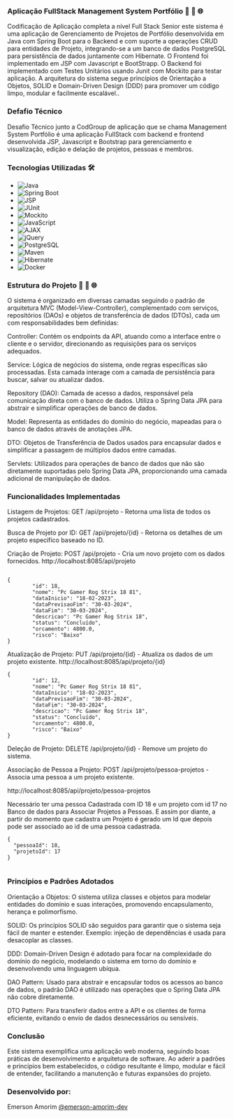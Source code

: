 ### Aplicação FullStack Management System Portfólio 🚀 🔄 🌐

Codificação de Aplicação completa a nível Full Stack Senior este sistema é uma aplicação de Gerenciamento de Projetos de Portfólio desenvolvida em Java com Spring Boot para o Backend e com suporte a operações CRUD para entidades de Projeto, integrando-se a um banco de dados PostgreSQL para persistência de dados juntamente com Hibernate. O Frontend foi implementado em JSP com Javascript e BootStrapp. O Backend foi implementado com Testes Unitários usando Junit com Mockito para testar aplicação. A arquitetura do sistema segue princípios de Orientação a Objetos, SOLID e Domain-Driven Design (DDD) para promover um código limpo, modular e facilmente escalável..


### Defafio Técnico

Desafio Técnico junto a CodGroup de aplicação  que se chama Management System Portfólio é uma aplicação FullStack com backend e frontend desenvolvida JSP, Javascript e Bootstrap para gerenciamento e visualização, edição e delação de projetos, pessoas e membros.

### Tecnologias Utilizadas 🛠️

- ![Java](https://img.shields.io/badge/-Java-007396?style=for-the-badge&logo=java&logoColor=white)
- ![Spring Boot](https://img.shields.io/badge/-Spring%20Boot-6DB33F?style=for-the-badge&logo=spring-boot&logoColor=white)
- ![JSP](https://img.shields.io/badge/-JSP-007ACC?style=for-the-badge&logo=java&logoColor=white)
- ![JUnit](https://img.shields.io/badge/-JUnit-25A162?style=for-the-badge&logo=junit5&logoColor=white)
- ![Mockito](https://img.shields.io/badge/-Mockito-239120?style=for-the-badge&logo=mockito&logoColor=white)
- ![JavaScript](https://img.shields.io/badge/-JavaScript-F7DF1E?style=for-the-badge&logo=javascript&logoColor=black)
- ![AJAX](https://img.shields.io/badge/-AJAX-007ACC?style=for-the-badge&logo=ajax&logoColor=white)
- ![jQuery](https://img.shields.io/badge/-jQuery-0769AD?style=for-the-badge&logo=jquery&logoColor=white)
- ![PostgreSQL](https://img.shields.io/badge/-PostgreSQL-4169E1?style=for-the-badge&logo=postgresql&logoColor=white)
- ![Maven](https://img.shields.io/badge/-Maven-C71A36?style=for-the-badge&logo=apache-maven&logoColor=white)
- ![Hibernate](https://img.shields.io/badge/-Hibernate-59666C?style=for-the-badge&logo=hibernate&logoColor=white)
- ![Docker](https://img.shields.io/badge/-Docker-2496ED?style=for-the-badge&logo=docker&logoColor=white)


### Estrutura do Projeto 🚀 🔄 🌐

O sistema é organizado em diversas camadas seguindo o padrão de arquitetura MVC (Model-View-Controller), complementado com serviços, repositórios (DAOs) e objetos de transferência de dados (DTOs), cada um com responsabilidades bem definidas:

Controller: Contém os endpoints da API, atuando como a interface entre o cliente e o servidor, direcionando as requisições para os serviços adequados.

Service: Lógica de negócios do sistema, onde regras específicas são processadas. Esta camada interage com a camada de persistência para buscar, salvar ou atualizar dados.

Repository (DAO): Camada de acesso a dados, responsável pela comunicação direta com o banco de dados. Utiliza o Spring Data JPA para abstrair e simplificar operações de banco de dados.

Model: Representa as entidades do domínio do negócio, mapeadas para o banco de dados através de anotações JPA.

DTO: Objetos de Transferência de Dados usados para encapsular dados e simplificar a passagem de múltiplos dados entre camadas.

Servlets: Utilizados para operações de banco de dados que não são diretamente suportadas pelo Spring Data JPA, proporcionando uma camada adicional de manipulação de dados.

### Funcionalidades Implementadas
Listagem de Projetos: GET /api/projeto - Retorna uma lista de todos os projetos cadastrados.

Busca de Projeto por ID: GET /api/projeto/{id} - Retorna os detalhes de um projeto específico baseado no ID.

Criação de Projeto: POST /api/projeto - Cria um novo projeto com os dados fornecidos.
http://localhost:8085/api/projeto
```

{
        "id": 18,
        "nome": "Pc Gamer Rog Strix 18 81",
        "dataInicio": "18-02-2023",
        "dataPrevisaoFim": "30-03-2024",
        "dataFim": "30-03-2024",
        "descricao": "Pc Gamer Rog Strix 18",
        "status": "Concluído",
        "orcamento": 4800.0,
        "risco": "Baixo"
}
```

Atualização de Projeto: PUT /api/projeto/{id} - Atualiza os dados de um projeto existente.
http://localhost:8085/api/projeto/{id}
```
{
        "id": 12,
        "nome": "Pc Gamer Rog Strix 18 81",
        "dataInicio": "18-02-2023",
        "dataPrevisaoFim": "30-03-2024",
        "dataFim": "30-03-2024",
        "descricao": "Pc Gamer Rog Strix 18",
        "status": "Concluído",
        "orcamento": 4800.0,
        "risco": "Baixo"
}
```
Deleção de Projeto: DELETE /api/projeto/{id} - Remove um projeto do sistema.

Associação de Pessoa a Projeto: POST /api/projeto/pessoa-projetos - Associa uma pessoa a um projeto existente.

http://localhost:8085/api/projeto/pessoa-projetos

Necessário ter uma pessoa Cadastrada com ID 18 e um projeto com id 17 no Banco de dados para Associar Projetos a Pessoas. E assim por diante, a partir do momento que cadastra um Projeto é gerado um Id que depois pode ser associado
ao id de uma pessoa cadastrada.
```
{
  "pessoaId": 18,
  "projetoId": 17
}


```
### Princípios e Padrões Adotados
Orientação a Objetos: O sistema utiliza classes e objetos para modelar entidades do domínio e suas interações, promovendo encapsulamento, herança e polimorfismo.

SOLID: Os princípios SOLID são seguidos para garantir que o sistema seja fácil de manter e estender. Exemplo: injeção de dependências é usada para desacoplar as classes.

DDD: Domain-Driven Design é adotado para focar na complexidade do domínio do negócio, modelando o sistema em torno do domínio e desenvolvendo uma linguagem ubíqua.

DAO Pattern: Usado para abstrair e encapsular todos os acessos ao banco de dados, o padrão DAO é utilizado nas operações que o Spring Data JPA não cobre diretamente.

DTO Pattern: Para transferir dados entre a API e os clientes de forma eficiente, evitando o envio de dados desnecessários ou sensíveis.

### Conclusão
Este sistema exemplifica uma aplicação web moderna, seguindo boas práticas de desenvolvimento e arquitetura de software. Ao aderir a padrões e princípios bem estabelecidos, o código resultante é limpo, modular e fácil de entender, facilitando a manutenção e futuras expansões do projeto.



### Desenvolvido por:
Emerson Amorim [@emerson-amorim-dev](https://www.linkedin.com/in/emerson-amorim-dev/)


